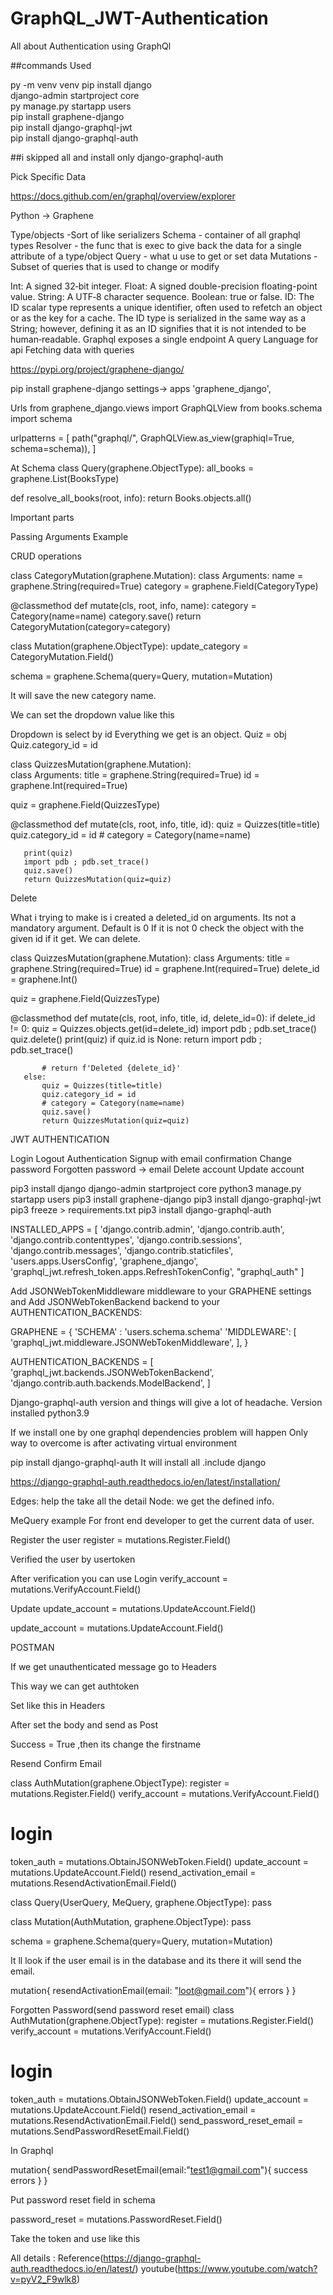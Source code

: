 # GraphQL_JWT-Authentication
All about Authentication using GraphQl

##commands Used  

py -m venv venv
pip install django  
django-admin startproject core  
py manage.py startapp users  
pip install graphene-django  
pip install django-graphql-jwt  
pip install django-graphql-auth  

##i skipped all and install only django-graphql-auth

Pick Specific Data

https://docs.github.com/en/graphql/overview/explorer

Python  -> Graphene

Type/objects -Sort of like serializers
Schema - container of all  graphql types
Resolver - the func that is exec to give back the data for a single attribute of a type/object
Query - what u use to get or set data
Mutations - Subset of queries that is used to change or modify

Int: A signed 32‐bit integer.
Float: A signed double-precision floating-point value.
String: A UTF‐8 character sequence.
Boolean: true or false.
ID: The ID scalar type represents a unique identifier, often used to refetch an object or as the key for a cache. The ID type is serialized in the same way as a String; however, defining it as an ID signifies that it is not intended to be human‐readable.
Graphql exposes a single endpoint
A query Language for api
Fetching data with queries

https://pypi.org/project/graphene-django/

pip install graphene-django
settings-> apps
'graphene_django',

Urls 
from graphene_django.views import GraphQLView
from books.schema import schema
 
urlpatterns = [
   path("graphql/", GraphQLView.as_view(graphiql=True, schema=schema)),
]


At Schema
class Query(graphene.ObjectType):
   all_books = graphene.List(BooksType)
 
   def resolve_all_books(root, info):
       return Books.objects.all()



Important parts






Passing Arguments Example



CRUD operations

class CategoryMutation(graphene.Mutation):
   class Arguments:
       name = graphene.String(required=True)
   category = graphene.Field(CategoryType)
 
   @classmethod
   def mutate(cls, root, info, name):
       category = Category(name=name)
       category.save()
       return CategoryMutation(category=category)
 
class Mutation(graphene.ObjectType):
   update_category = CategoryMutation.Field()
 
schema = graphene.Schema(query=Query, mutation=Mutation)



It will save the new category name.


We can set the dropdown value like this

Dropdown is select by id
Everything we get is an object.
Quiz = obj
Quiz.category_id = id


class QuizzesMutation(graphene.Mutation):  
 class Arguments:
       title = graphene.String(required=True)
       id = graphene.Int(required=True)
 
   quiz = graphene.Field(QuizzesType)
 
   @classmethod
   def mutate(cls, root, info, title, id):
       quiz = Quizzes(title=title)
       quiz.category_id = id
       # category = Category(name=name)
 
       print(quiz)
       import pdb ; pdb.set_trace()
       quiz.save()
       return QuizzesMutation(quiz=quiz)




Delete

What i trying to make is i created a deleted_id on arguments.
Its not a mandatory argument.
Default is 0
If it is not 0 check the object with the given id if it get.
We can delete.



class QuizzesMutation(graphene.Mutation):
   class Arguments:
       title = graphene.String(required=True)
       id = graphene.Int(required=True)
       delete_id = graphene.Int()
 
   quiz = graphene.Field(QuizzesType)
 
   @classmethod
   def mutate(cls, root, info, title, id, delete_id=0):
       if delete_id != 0:
           quiz = Quizzes.objects.get(id=delete_id)
           import pdb ; pdb.set_trace()
           quiz.delete()
           print(quiz)
           if quiz.id is None:
               return
           import pdb ; pdb.set_trace()
          
           # return f'Deleted {delete_id}'
       else:
           quiz = Quizzes(title=title)
           quiz.category_id = id
           # category = Category(name=name)
           quiz.save()
           return QuizzesMutation(quiz=quiz)



JWT AUTHENTICATION


Login
Logout
Authentication
Signup with email confirmation
Change password
Forgotten password -> email
Delete account
Update account



pip3 install django
django-admin startproject core
python3 manage.py startapp users
pip3 install graphene-django
pip3 install django-graphql-jwt
pip3 freeze > requirements.txt
pip3 install django-graphql-auth

INSTALLED_APPS = [
   'django.contrib.admin',
   'django.contrib.auth',
   'django.contrib.contenttypes',
   'django.contrib.sessions',
   'django.contrib.messages',
   'django.contrib.staticfiles',
   'users.apps.UsersConfig',
   'graphene_django',
   'graphql_jwt.refresh_token.apps.RefreshTokenConfig',
   "graphql_auth"
]
 

Add JSONWebTokenMiddleware middleware to your GRAPHENE settings and Add JSONWebTokenBackend backend to your AUTHENTICATION_BACKENDS:

GRAPHENE = {
   'SCHEMA' : 'users.schema.schema'
   'MIDDLEWARE': [
       'graphql_jwt.middleware.JSONWebTokenMiddleware',
   ],
}
 
AUTHENTICATION_BACKENDS = [
   'graphql_jwt.backends.JSONWebTokenBackend',
   'django.contrib.auth.backends.ModelBackend',
]
 


 Django-graphql-auth version and things will give a lot of headache.
Version installed python3.9

If we install one by one graphql dependencies problem will happen
Only way to overcome is after activating virtual environment 

pip install django-graphql-auth
It will install all .include django

https://django-graphql-auth.readthedocs.io/en/latest/installation/

Edges: help the take all the detail
Node: we get the defined info.




MeQuery example
For front end developer to get the current data of user.



Register the user 
register = mutations.Register.Field()



Verified the user by usertoken


After verification you can use Login
verify_account = mutations.VerifyAccount.Field()


Update
update_account = mutations.UpdateAccount.Field()






update_account = mutations.UpdateAccount.Field()


POSTMAN


If we get unauthenticated message go to Headers 

This way we can get authtoken


Set like this in Headers


After set the body and send as Post

Success = True ,then its change the firstname

Resend Confirm Email

class AuthMutation(graphene.ObjectType):
   register = mutations.Register.Field()
   verify_account = mutations.VerifyAccount.Field()
   # login
   token_auth = mutations.ObtainJSONWebToken.Field()
   update_account = mutations.UpdateAccount.Field()
   resend_activation_email = mutations.ResendActivationEmail.Field()
 
class Query(UserQuery, MeQuery, graphene.ObjectType):
   pass
 
class Mutation(AuthMutation, graphene.ObjectType):
   pass
 
schema = graphene.Schema(query=Query, mutation=Mutation)
 
 

It ll look if the user email is in the database and its there it will send the email.


mutation{
  resendActivationEmail(email: "loot@gmail.com"){
    errors
  }
}


Forgotten Password(send password reset email)
class AuthMutation(graphene.ObjectType):
   register = mutations.Register.Field()
   verify_account = mutations.VerifyAccount.Field()
   # login
   token_auth = mutations.ObtainJSONWebToken.Field()
   update_account = mutations.UpdateAccount.Field()
   resend_activation_email = mutations.ResendActivationEmail.Field()
   send_password_reset_email = mutations.SendPasswordResetEmail.Field()

In Graphql 

mutation{
  sendPasswordResetEmail(email:"test1@gmail.com"){
    success
    errors
  }
}




Put password reset field in schema

password_reset = mutations.PasswordReset.Field()

Take the token and use like this 



All details : Reference(https://django-graphql-auth.readthedocs.io/en/latest/)
youtube(https://www.youtube.com/watch?v=pyV2_F9wlk8)

